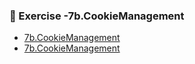 ### 📝 Exercise -7b.CookieManagement
 
- [7b.CookieManagement   ](https://github.com/DiyaRai04/java-programs/blob/main/7b.CookieManagement/src/main/webapp/cookie%20management.jpeg)
- [7b.CookieManagement   ](https://github.com/DiyaRai04/java-programs/blob/main/7b.CookieManagement/src/main/webapp/cookie%20mangement_1.jpeg)

